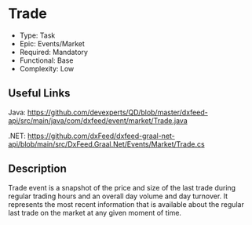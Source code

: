 # Trade

* Type: Task
* Epic: Events/Market
* Required: Mandatory
* Functional: Base
* Complexity: Low

## Useful Links

Java:
https://github.com/devexperts/QD/blob/master/dxfeed-api/src/main/java/com/dxfeed/event/market/Trade.java

.NET:
https://github.com/dxFeed/dxfeed-graal-net-api/blob/main/src/DxFeed.Graal.Net/Events/Market/Trade.cs

## Description

Trade event is a snapshot of the price and size of the last trade during regular trading hours
and an overall day volume and day turnover.
It represents the most recent information that is available about the regular last trade on the market
at any given moment of time.
